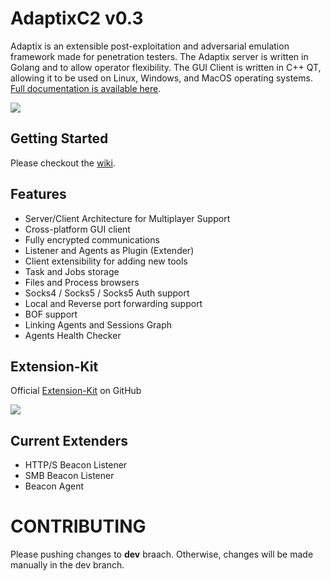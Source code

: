 # AdaptixC2 v0.3

Adaptix is an extensible post-exploitation and adversarial emulation framework made for penetration testers. The Adaptix server is written in Golang and to allow operator flexibility. The GUI Client is written in C++ QT, allowing it to be used on Linux, Windows, and MacOS operating systems. [Full documentation is available here](https://adaptix-framework.gitbook.io/adaptix-framework).

![](https://adaptix-framework.gitbook.io/~gitbook/image?url=https%3A%2F%2F2104178602-files.gitbook.io%2F%7E%2Ffiles%2Fv0%2Fb%2Fgitbook-x-prod.appspot.com%2Fo%2Fspaces%252FS8p8XLFtLmf0NkofQvoa%252Fuploads%252FNxPlWNqOFbRBSQYFtN68%252FScreenshot_20250327_161639.png%3Falt%3Dmedia%26token%3D29800be3-3c94-4e61-9888-e681a711318a&width=768&dpr=4&quality=100&sign=37495b01&sv=2)

## Getting Started

Please checkout the [wiki](https://adaptix-framework.gitbook.io/adaptix-framework/adaptix-c2/getting-starting/installation).

## Features
* Server/Client Architecture for Multiplayer Support 
* Cross-platform GUI client 
* Fully encrypted communications 
* Listener and Agents as Plugin (Extender)
* Client extensibility for adding new tools 
* Task and Jobs storage 
* Files and Process browsers
* Socks4 / Socks5 / Socks5 Auth support
* Local and Reverse port forwarding support
* BOF support
* Linking Agents and Sessions Graph
* Agents Health Checker

## Extension-Kit

Official [Extension-Kit](https://github.com/Adaptix-Framework/Extension-Kit) on GitHub

![](https://adaptix-framework.gitbook.io/~gitbook/image?url=https%3A%2F%2F2104178602-files.gitbook.io%2F%7E%2Ffiles%2Fv0%2Fb%2Fgitbook-x-prod.appspot.com%2Fo%2Fspaces%252FS8p8XLFtLmf0NkofQvoa%252Fuploads%252FijNtSPitOekfsezgdDyh%252FScreenshot_20250327_155222.png%3Falt%3Dmedia%26token%3Dec6b2929-a5fb-4a8e-acc9-546a6de10cf5&width=768&dpr=4&quality=100&sign=566d24fe&sv=2)

## Current Extenders
* HTTP/S Beacon Listener 
* SMB Beacon Listener
* Beacon Agent

# CONTRIBUTING

Please pushing сhanges to **dev** braach. Otherwise, changes will be made manually in the dev branch.
